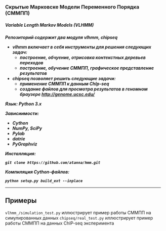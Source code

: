 <h3> Скрытые Марковске Модели Переменного Порядка (СММПП) </h3>
<h5> Variable Length Markov Models (VLHMM) <h5>

Репозиторий содержит два модуля *vlhmm*, *chipseq*
* *vlhmm* включает в себя инструменты для решения следующих задач:
    * построение, обчуение, отрисовка контекстных деревьев переходов
    * построение, обучение СММПП, графическое представление результатов
* *chipseq* позволяет решить следующие задачи:
    * применение СММПП к данным ChIp-seq
    * создание файлов для просмотра результатов в геномном браузере http://genome.ucsc.edu/


Язык: Python 3.x

Зависиимости:
* Cython
* NumPy, SciPy
* Pylab
* datrie
* PyGraphviz

Инсталляция:

    git clone https://github.com/atanna/hmm.git

Компиляция Cython-файлов:

    python setup.py build_ext --inplace
___
## Примеры
`vlhmm_/simulation_test.py` иллюстрирует пример работы СММПП на симулированных данных
`chipseq/real_test.py` иллюстрирует пример работы СММПП на данных ChIP-seq эксперимента



